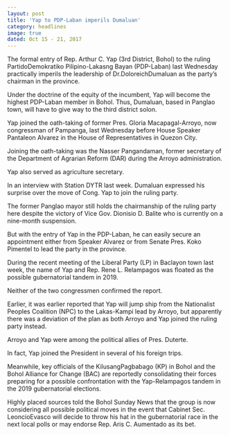 ```yaml
---
layout: post
title: 'Yap to PDP-Laban imperils Dumaluan'
category: headlines
image: true
dated: 0ct 15 - 21, 2017
---
```


The formal entry of Rep. Arthur C. Yap (3rd District, Bohol) to the ruling PartidoDemokratiko Pilipino-Lakasng Bayan (PDP-Laban) last Wednesday practically imperils the leadership of Dr.DoloreichDumaluan as the party’s chairman in the province.

Under the doctrine of the equity of the incumbent, Yap will become the highest PDP-Laban member in Bohol. Thus, Dumaluan, based in Panglao town, will have to give way to the third district solon.

Yap joined the oath-taking of former Pres. Gloria Macapagal-Arroyo, now congressman of Pampanga, last Wednesday before House Speaker Pantaleon Alvarez in the House of Representatives in Quezon City.

Joining the oath-taking was the Nasser Pangandaman, former secretary of the Department of Agrarian Reform (DAR) during the Arroyo administration.

Yap also served as agriculture secretary.

In an interview with Station DYTR last week. Dumaluan expressed his surprise over the move of Cong. Yap to join the ruling party.

The former Panglao mayor still holds the chairmanship of the ruling party here despite the victory of Vice Gov. Dionisio D. Balite who is currently on a nine-month suspension.

But with the entry of Yap in the PDP-Laban, he can easily secure an appointment either from Speaker Alvarez or from Senate Pres. Koko Pimentel to lead the party in the province.

During the recent meeting of the Liberal Party (LP) in Baclayon town last week, the name of Yap and Rep. Rene L. Relampagos was floated as the possible gubernatorial tandem in 2019.

Neither of the two congressmen confirmed the report.

Earlier, it was earlier reported that Yap will jump ship from the Nationalist Peoples Coalition (NPC) to the Lakas-Kampi lead by Arroyo, but apparently there was a deviation of the plan as both Arroyo and Yap joined the ruling party instead.

Arroyo and Yap were among the political allies of Pres. Duterte. 

In fact, Yap joined the President in several of his foreign trips.

Meanwhile, key officials of the KilusangPagbabago (KP) in Bohol and the Bohol Alliance for Change (BAC) are reportedly consolidating their forces preparing for a possible confrontation with the Yap-Relampagos tandem in the 2019 gubernatorial elections.

Highly placed sources told the Bohol Sunday News that the group is now considering all possible political moves in the event that Cabinet Sec. LeoncioEvasco will decide to throw his hat in the gubernatorial race in the next local polls or may endorse Rep. Aris C. Aumentado as its bet.   

